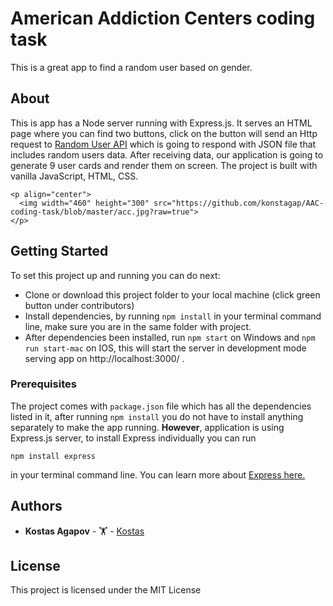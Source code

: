 # American Addiction Centers coding task

This is a great app to find a random user based on gender.

## About

This is app has a Node server running with Express.js. It serves an HTML page where you can find two buttons, click on the button will send an Http request to [Random User API](https://randomuser.me/) which is going to respond with JSON file that includes random users data. After receiving data, our application is going to generate 9 user cards and render them on screen. The project is built with vanilla JavaScript, HTML, CSS.
```
<p align="center">
  <img width="460" height="300" src="https://github.com/konstagap/AAC-coding-task/blob/master/acc.jpg?raw=true">
</p>
```
## Getting Started

To set this project up and running you can do next:

- Clone or download this project folder to your local machine (click green button under contributors)
- Install dependencies, by running `npm install` in your terminal command line, make sure you are in the same folder with project.
- After dependencies been installed, run `npm start` on Windows and `npm run start-mac` on IOS, this will start the server in development mode serving app on http://localhost:3000/ .

### Prerequisites

The project comes with `package.json` file which has all the dependencies listed in it, after running `npm install` you do not have to install anything separately to make the app running. **However**, application is using Express.js server, to install Express individually you can run

```
npm install express
```

in your terminal command line.
You can learn more about [Express here.](https://expressjs.com/)

## Authors

- **Kostas Agapov** - 🏋️ - [Kostas](https://github.com/konstagap)

## License

This project is licensed under the MIT License
